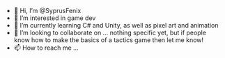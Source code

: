 - 👋 Hi, I’m @SyprusFenix
- 👀 I’m interested in game dev
- 🌱 I’m currently learning C# and Unity, as well as pixel art and animation
- 💞️ I’m looking to collaborate on ... nothing specific yet, but if people know how to make the basics of a tactics game then let me know!
- 📫 How to reach me ... 

<!---
SyprusFenix/SyprusFenix is a ✨ special ✨ repository because its `README.md` (this file) appears on your GitHub profile.
You can click the Preview link to take a look at your changes.
--->
